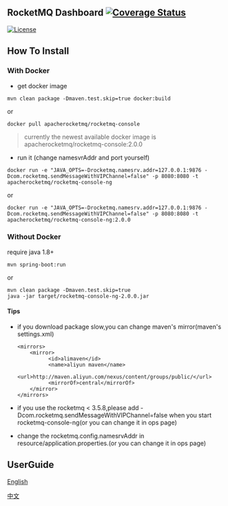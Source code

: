 ## RocketMQ Dashboard [![Coverage Status](https://coveralls.io/repos/github/apache/rocketmq-dashboard/badge.svg?branch=master)](https://coveralls.io/github/apache/rocketmq-dashboard?branch=master)
[![License](https://img.shields.io/badge/license-Apache%202-4EB1BA.svg)](https://www.apache.org/licenses/LICENSE-2.0.html)
## How To Install

### With Docker

* get docker image

```
mvn clean package -Dmaven.test.skip=true docker:build
```

or

```
docker pull apacherocketmq/rocketmq-console
```

> currently the newest available docker image is apacherocketmq/rocketmq-console:2.0.0


* run it (change namesvrAddr and port yourself)

```
docker run -e "JAVA_OPTS=-Drocketmq.namesrv.addr=127.0.0.1:9876 -Dcom.rocketmq.sendMessageWithVIPChannel=false" -p 8080:8080 -t apacherocketmq/rocketmq-console-ng
```

or 

```
docker run -e "JAVA_OPTS=-Drocketmq.namesrv.addr=127.0.0.1:9876 -Dcom.rocketmq.sendMessageWithVIPChannel=false" -p 8080:8080 -t apacherocketmq/rocketmq-console-ng:2.0.0
```

### Without Docker
require java 1.8+
```
mvn spring-boot:run
```
or
```
mvn clean package -Dmaven.test.skip=true
java -jar target/rocketmq-console-ng-2.0.0.jar
```

#### Tips
* if you download package slow,you can change maven's mirror(maven's settings.xml)
  
  ```
  <mirrors>
      <mirror>
            <id>alimaven</id>
            <name>aliyun maven</name>
            <url>http://maven.aliyun.com/nexus/content/groups/public/</url>
            <mirrorOf>central</mirrorOf>        
      </mirror>
  </mirrors>
  ```
  
* if you use the rocketmq < 3.5.8,please add -Dcom.rocketmq.sendMessageWithVIPChannel=false when you start rocketmq-console-ng(or you can change it in ops page)
* change the rocketmq.config.namesrvAddr in resource/application.properties.(or you can change it in ops page)

## UserGuide

[English](https://github.com/apache/incubator-rocketmq-externals/blob/master/rocketmq-console/doc/1_0_0/UserGuide_EN.md)

[中文](https://github.com/apache/incubator-rocketmq-externals/blob/master/rocketmq-console/doc/1_0_0/UserGuide_CN.md)
